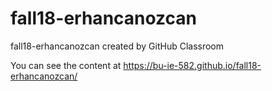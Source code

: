 # fall18-erhancanozcan
fall18-erhancanozcan created by GitHub Classroom

You can see the content at https://bu-ie-582.github.io/fall18-erhancanozcan/
